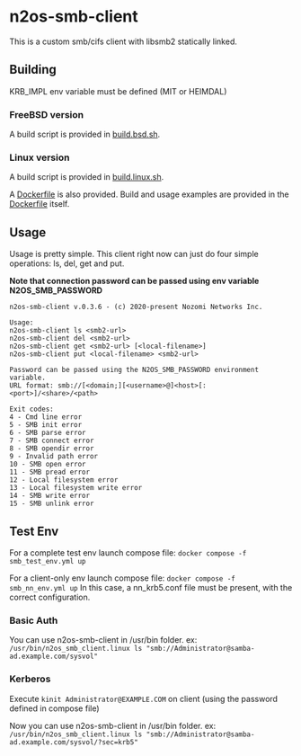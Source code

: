 # n2os-smb-client

This is a custom smb/cifs client with libsmb2 statically linked.

## Building

KRB_IMPL env variable must be defined (MIT or HEIMDAL)

### FreeBSD version

A build script is provided in [build.bsd.sh](build.bsd.sh).

### Linux version

A build script is provided in [build.linux.sh](build.linux.sh).

A [Dockerfile](Dockerfile.linux) is also provided.
Build and usage examples are provided in the [Dockerfile](Dockerfile.linux) itself.

## Usage

Usage is pretty simple. This client right now can just do four simple
operations: ls, del, get and put.

<!-- markdownlint-disable-next-line MD036 -->
**Note that connection password can be passed using env variable N2OS_SMB_PASSWORD**

```text
n2os-smb-client v.0.3.6 - (c) 2020-present Nozomi Networks Inc.

Usage:
n2os-smb-client ls <smb2-url>
n2os-smb-client del <smb2-url>
n2os-smb-client get <smb2-url> [<local-filename>]
n2os-smb-client put <local-filename> <smb2-url>

Password can be passed using the N2OS_SMB_PASSWORD environment variable.
URL format: smb://[<domain;][<username>@]<host>[:<port>]/<share>/<path>

Exit codes:
4 - Cmd line error
5 - SMB init error
6 - SMB parse error
7 - SMB connect error
8 - SMB opendir error
9 - Invalid path error
10 - SMB open error
11 - SMB pread error
12 - Local filesystem error
13 - Local filesystem write error
14 - SMB write error
15 - SMB unlink error
```

## Test Env

For a complete test env launch compose file: ```docker compose -f smb_test_env.yml up```

For a client-only env launch compose file: ```docker compose -f smb_nn_env.yml up```
In this case, a nn_krb5.conf file must be present, with the correct configuration.

### Basic Auth

You can use n2os-smb-client in /usr/bin folder. ex:
```/usr/bin/n2os_smb_client.linux ls "smb://Administrator@samba-ad.example.com/sysvol"```

### Kerberos

Execute ```kinit Administrator@EXAMPLE.COM```
on client (using the password defined in compose file)

Now you can use n2os-smb-client in /usr/bin folder. ex:
```/usr/bin/n2os_smb_client.linux ls "smb://Administrator@samba-ad.example.com/sysvol/?sec=krb5"```
